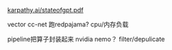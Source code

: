 [karpathy.ai/stateofgpt.pdf](https://karpathy.ai/stateofgpt.pdf)


vector
cc-net 跑redpajama? cpu/内存负载

pipeline把算子封装起来
nvidia nemo？
filter/depulicate